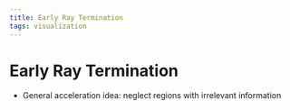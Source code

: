 ```yaml
---
title: Early Ray Termination
tags: visualization
---
```


# Early Ray Termination
- General acceleration idea: neglect regions with irrelevant information
























